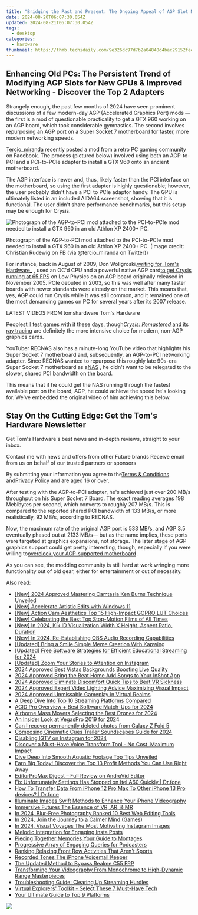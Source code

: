 ```yaml
---
title: "Bridging the Past and Present: The Ongoing Appeal of AGP Slot Modifications to Support New Graphics Cards & Networking Enhancements - Spotlight on Two Adaptors!"
date: 2024-08-20T06:07:30.054Z
updated: 2024-08-21T06:07:30.054Z
tags:
  - desktop
categories:
  - hardware
thumbnail: https://thmb.techidaily.com/9e326dc97d7b2a04840d4bac29152fee0a09ec2e5c8519728e8db299bf3f1234.jpg
---
```


## Enhancing Old PCs: The Persistent Trend of Modifying AGP Slots for New GPUs & Improved Networking - Discover the Top 2 Adapters

Strangely enough, the past few months of 2024 have seen prominent discussions of a few modern-day AGP (Accelerated Graphics Port) mods — the first is a mod of questionable practicality to get a GTX 960 working on an AGP board, which took considerable gymnastics. The second involves repurposing an AGP port on a Super Socket 7 motherboard for faster, more modern networking speeds.

[Tercio_miranda](https://twitter.com/tercio%5Fmiranda/status/1764956853069344810) recently posted a mod from a retro PC gaming community on Facebook. The process (pictured below) involved using both an AGP-to-PCI and a PCI-to-PCIe adapter to install a GTX 960 onto an ancient motherboard.

 The AGP interface is newer and, thus, likely faster than the PCI interface on the motherboard, so using the first adapter is highly questionable; however, the user probably didn't have a PCI to PCIe adaptor handy. The GPU is ultimately listed in an included AIDA64 screenshot, showing that it is functional. The user didn't share performance benchmarks, but this setup may be enough for Crysis.

![Photograph of the AGP-to-PCI mod attached to the PCI-to-PCIe mod needed to install a GTX 960 in an old Athlon XP 2400+ PC.](https://cdn.mos.cms.futurecdn.net/QYgYq7hUqARXB4fFQkNQ84-320-80.png)

 Photograph of the AGP-to-PCI mod attached to the PCI-to-PCIe mod needed to install a GTX 960 in an old Athlon XP 2400+ PC.  (Image credit: Christian Rudewig on FB (via @tercio\_miranda on Twitter))

 For instance, back in August of 2009, Don Woligroski,[writing for_Tom's Hardware_](https://www.tomshardware.com/reviews/agp-radeon-overclocking,2395-4.html) , used an OC'd CPU and a powerful native AGP card[to get Crysis running at 65 FPS](https://www.tomshardware.com/reviews/agp-radeon-overclocking,2395-4.html) on Low Physics on an AGP board originally released in November 2005\. PCIe debuted in 2003, so this was well after many faster boards with newer standards were already on the market. This means that, yes, AGP could run Crysis while it was still common, and it remained one of the most demanding games on PC for several years after its 2007 release.

 LATEST VIDEOS FROM tomshardware Tom's Hardware

 People[still test games with it](https://www.tomshardware.com/news/yes-intels-feeble-arc-a380-gpu-can-run-crysis) these days, though[_Crysis: Remastered_ and its ray tracing](https://www.tomshardware.com/news/hands-on-with-crysis-remastereds-new-ray-tracing-upgrade) are definitely the more intensive choice for modern, non-AGP graphics cards.

 YouTuber RECNAS also has a minute-long YouTube video that highlights his Super Socket 7 motherboard and, subsequently, an AGP-to-PCI networking adapter. Since RECNAS wanted to repurpose this roughly late 90s-era Super Socket 7 motherboard as a[NAS](https://www.tomshardware.com/tag/nas) , he didn't want to be relegated to the slower, shared PCI bandwidth on the board.

 This means that if he could get the NAS running through the fastest available port on the board, AGP, he could achieve the speed he's looking for. We've embedded the original video of him achieving this below.

## Stay On the Cutting Edge: Get the Tom's Hardware Newsletter

 Get Tom's Hardware's best news and in-depth reviews, straight to your inbox.

 Contact me with news and offers from other Future brands  Receive email from us on behalf of our trusted partners or sponsors

 By submitting your information you agree to the[Terms & Conditions](https://futureplc.com/terms-conditions/) and[Privacy Policy](https://futureplc.com/privacy-policy/) and are aged 16 or over.

 After testing with the AGP-to-PCI adapter, he's achieved just over 200 MB/s throughput on his Super Socket 7 Board. The exact reading averages 198 Mebibytes per second, which converts to roughly 207 MB/s. This is compared to the reported shared PCI bandwidth of 133 MB/s, or more realistically, 92 MB/s, according to RECNAS.

 Now, the maximum rate of the original AGP port is 533 MB/s, and AGP 3.5 eventually phased out at 2133 MB/s— but as the name implies, these ports were targeted at graphics expansions, not storage. The later stage of AGP graphics support could get pretty interesting, though, especially if you were willing to[overclock your AGP-supported motherboard](https://www.tomshardware.com/reviews/agp-radeon-overclocking,2395-2.html) .

 As you can see, the modding community is still hard at work wringing more functionality out of old gear, either for entertainment or out of necessity.


<ins class="adsbygoogle"
     style="display:block"
     data-ad-format="autorelaxed"
     data-ad-client="ca-pub-7571918770474297"
     data-ad-slot="1223367746"></ins>



<ins class="adsbygoogle"
     style="display:block"
     data-ad-client="ca-pub-7571918770474297"
     data-ad-slot="8358498916"
     data-ad-format="auto"
     data-full-width-responsive="true"></ins>

<span class="atpl-alsoreadstyle">Also read:</span>
<div><ul>
<li><a href="https://remote-screen-capture.techidaily.com/new-2024-approved-mastering-camtasia-ken-burns-technique-unveiled/"><u>[New] 2024 Approved  Mastering Camtasia  Ken Burns Technique Unveiled</u></a></li>
<li><a href="https://extra-tips.techidaily.com/new-accelerate-artistic-edits-with-windows-11/"><u>[New] Accelerate Artistic Edits with Windows 11</u></a></li>
<li><a href="https://extra-tips.techidaily.com/new-action-cam-aesthetics-top-15-high-impact-gopro-lut-choices/"><u>[New] Action Cam Aesthetics  Top 15 High-Impact GOPRO LUT Choices</u></a></li>
<li><a href="https://extra-hints.techidaily.com/new-celebrating-the-best-top-stop-motion-films-of-all-times/"><u>[New] Celebrating the Best  Top Stop-Motion Films of All Times</u></a></li>
<li><a href="https://facebook-clips.techidaily.com/new-in-2024-kik-id-visualization-width-x-height-aspect-ratio-duration/"><u>[New] In 2024, Kik ID Visualization  Width X Height, Aspect Ratio, Duration</u></a></li>
<li><a href="https://digital-screen-recording.techidaily.com/new-in-2024-re-establishing-obs-audio-recording-capabilities/"><u>[New] In 2024, Re-Establishing OBS Audio Recording Capabilities</u></a></li>
<li><a href="https://extra-tips.techidaily.com/updated-bring-a-smile-simple-meme-creation-with-kapwing/"><u>[Updated] Bring a Smile  Simple Meme Creation With Kapwing</u></a></li>
<li><a href="https://screen-activity-recording.techidaily.com/updated-free-software-strategies-for-efficient-educational-streaming-for-2024/"><u>[Updated] Free Software Strategies for Efficient Educational Streaming for 2024</u></a></li>
<li><a href="https://instagram-video-recordings.techidaily.com/updated-zoom-your-stories-to-attention-on-instagram/"><u>[Updated] Zoom Your Stories to Attention on Instagram</u></a></li>
<li><a href="https://extra-tips.techidaily.com/2024-approved-best-vistas-backgrounds-boosting-live-quality/"><u>2024 Approved  Best Vistas  Backgrounds Boosting Live Quality</u></a></li>
<li><a href="https://extra-tips.techidaily.com/2024-approved-bring-the-beat-home-add-songs-to-your-inshot-app/"><u>2024 Approved  Bring the Beat Home  Add Songs to Your InShot App</u></a></li>
<li><a href="https://fox-access.techidaily.com/2024-approved-eliminate-discomfort-quick-tips-to-beat-vr-sickness/"><u>2024 Approved  Eliminate Discomfort  Quick Tips to Beat VR Sickness</u></a></li>
<li><a href="https://some-knowledge.techidaily.com/2024-approved-expert-video-lighting-advice-maximizing-visual-impact/"><u>2024 Approved  Expert Video Lighting Advice  Maximizing Visual Impact</u></a></li>
<li><a href="https://screen-video-capture.techidaily.com/2024-approved-unmissable-gameplay-in-virtual-realms/"><u>2024 Approved  Unmissable Gameplay in Virtual Realms</u></a></li>
<li><a href="https://extra-tips.techidaily.com/a-deep-dive-into-top-10-streaming-platforms-compared/"><u>A Deep Dive Into Top 10 Streaming Platforms Compared</u></a></li>
<li><a href="https://extra-tips.techidaily.com/acid-pro-overview-plus-best-software-match-ups-for-2024/"><u>ACID Pro Overview + Best Software Match-Ups for 2024</u></a></li>
<li><a href="https://extra-tips.techidaily.com/airborne-mass-movers-selecting-the-best-drones-for-2024/"><u>Airborne Mass Movers  Selecting the Best Drones for 2024</u></a></li>
<li><a href="https://extra-tips.techidaily.com/an-insider-look-at-vegaspro-2019-for-2024/"><u>An Insider Look at VegasPro 2019 for 2024</u></a></li>
<li><a href="https://phone-solutions.techidaily.com/can-i-recover-permanently-deleted-photos-from-galaxy-z-fold-5-by-stellar-photo-recovery-android-mobile-photo-recover/"><u>Can I recover permanently deleted photos from Galaxy Z Fold 5</u></a></li>
<li><a href="https://extra-tips.techidaily.com/composing-cinematic-cues-trailer-soundscapes-guide-for-2024/"><u>Composing Cinematic Cues  Trailer Soundscapes Guide for 2024</u></a></li>
<li><a href="https://instagram-clips.techidaily.com/disabling-igtv-on-instagram-for-2024/"><u>Disabling IGTV on Instagram for 2024</u></a></li>
<li><a href="https://extra-tips.techidaily.com/discover-a-must-have-voice-transform-tool-no-cost-maximum-impact/"><u>Discover a Must-Have Voice Transform Tool - No Cost, Maximum Impact</u></a></li>
<li><a href="https://extra-tips.techidaily.com/dive-deep-into-smooth-aquatic-footage-top-tips-unveiled/"><u>Dive Deep Into Smooth Aquatic Footage  Top Tips Unveiled</u></a></li>
<li><a href="https://extra-tips.techidaily.com/earn-big-today-discover-the-top-13-profit-methods-you-can-use-right-away/"><u>Earn Big Today! Discover the Top 13 Profit Methods You Can Use Right Away</u></a></li>
<li><a href="https://extra-tips.techidaily.com/editorpromax-digest-full-review-on-androvid-editor/"><u>EditorProMax Digest – Full Review on AndroVid Editor</u></a></li>
<li><a href="https://howto.techidaily.com/fix-unfortunately-settings-has-stopped-on-itel-a60-quickly-drfone-by-drfone-fix-android-problems-fix-android-problems/"><u>Fix Unfortunately Settings Has Stopped on Itel A60 Quickly | Dr.fone</u></a></li>
<li><a href="https://blog-min.techidaily.com/how-to-transfer-data-from-iphone-12-pro-max-to-other-iphone-13-pro-devices-drfone-by-drfone-transfer-data-from-ios-transfer-data-from-ios/"><u>How To Transfer Data From iPhone 12 Pro Max To Other iPhone 13 Pro devices? | Dr.fone</u></a></li>
<li><a href="https://extra-tips.techidaily.com/illuminate-images-swift-methods-to-enhance-your-iphone-videography/"><u>Illuminate Images  Swift Methods to Enhance Your iPhone Videography</u></a></li>
<li><a href="https://extra-tips.techidaily.com/immersive-futures-the-essence-of-vr-ar-and-mr/"><u>Immersive Futures  The Essence of VR, AR, & MR</u></a></li>
<li><a href="https://extra-tips.techidaily.com/in-2024-blur-free-photography-ranked-10-best-web-editing-tools/"><u>In 2024, Blur-Free Photography  Ranked 10 Best Web Editing Tools</u></a></li>
<li><a href="https://screen-capture.techidaily.com/in-2024-join-the-journey-to-a-calmer-mind-games/"><u>In 2024, Join the Journey to a Calmer Mind (Games)</u></a></li>
<li><a href="https://instagram-clips.techidaily.com/in-2024-visual-voyages-the-most-motivating-instagram-images/"><u>In 2024, Visual Voyages  The Most Motivating Instagram Images</u></a></li>
<li><a href="https://extra-tips.techidaily.com/melodic-integration-for-engaging-insta-posts/"><u>Melodic Integration for Engaging Insta Posts</u></a></li>
<li><a href="https://extra-tips.techidaily.com/piecing-together-memories-your-guide-to-montages/"><u>Piecing Together Memories  Your Guide to Montages</u></a></li>
<li><a href="https://extra-tips.techidaily.com/progressive-array-of-engaging-queries-for-podcasters/"><u>Progressive Array of Engaging Queries for Podcasters</u></a></li>
<li><a href="https://extra-tips.techidaily.com/ranking-relaxing-front-row-activities-that-arent-sports/"><u>Ranking Relaxing Front Row Activities That Aren't Sports</u></a></li>
<li><a href="https://extra-tips.techidaily.com/recorded-tones-the-iphone-voicemail-keeper/"><u>Recorded Tones  The iPhone Voicemail Keeper</u></a></li>
<li><a href="https://android-frp.techidaily.com/the-updated-method-to-bypass-realme-c55-frp-by-drfone-android/"><u>The Updated Method to Bypass Realme C55 FRP</u></a></li>
<li><a href="https://extra-tips.techidaily.com/transforming-your-videography-from-monochrome-to-high-dynamic-range-masterpieces/"><u>Transforming Your Videography  From Monochrome to High-Dynamic Range Masterpieces</u></a></li>
<li><a href="https://data-wizards.techidaily.com/troubleshooting-guide-clearing-up-streaming-hurdles/"><u>Troubleshooting Guide: Clearing Up Streaming Hurdles</u></a></li>
<li><a href="https://extra-tips.techidaily.com/virtual-explorers-toolkit-select-these-7-must-have-tech/"><u>Virtual Explorers' Toolkit - Select These 7 Must-Have Tech</u></a></li>
<li><a href="https://extra-tips.techidaily.com/your-ultimate-guide-to-top-9-platforms/"><u>Your Ultimate Guide to Top 9 Platforms</u></a></li>
</ul></div>

<!-- affiliate ads begin -->
<a href="https://store.movavi.com/affiliate.php?ACCOUNT=MOVAVI&AFFILIATE=108875&PATH=https%3A%2F%2Fwww.movavi.com%3FAFFILIATE%3D108875%26RESOURCE%3DBanner%2B728x90"><img src="https://mcusercontent.com/0885a03ded3d480dca9287f12/images/2e76fe6a-3010-1b37-7846-f34ff9c6b4ca.png" border="0"></a>
<!-- affiliate ads end -->